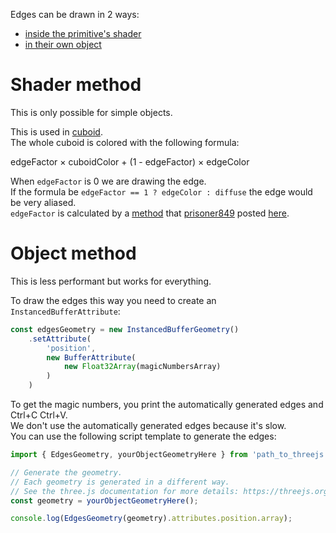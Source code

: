Edges can be drawn in 2 ways:
- [inside the primitive's shader](#shader-method)
- [in their own object](#object-method)

# Shader method
This is only possible for simple objects.

This is used in [cuboid](/mathics-threejs-backend/primitives/cuboid).  
The whole cuboid is colored with the following formula:

<p style="align:center">edgeFactor × cuboidColor + (1 - edgeFactor) × edgeColor</p>

When `edgeFactor` is 0 we are drawing the edge.  
If the formula be `edgeFactor == 1 ? edgeColor : diffuse` the edge would be very aliased.  
`edgeFactor` is calculated by a [method](https://jsfiddle.net/prisoner849/96npfk1r/) that [prisoner849](https://discourse.threejs.org/u/prisoner849/summary) posted [here](https://discourse.threejs.org/t/how-to-render-geometry-edges/5745).

# Object method
This is less performant but works for everything.

To draw the edges this way you need to create an `InstancedBufferAttribute`:
```js
const edgesGeometry = new InstancedBufferGeometry()
    .setAttribute(
        'position',
        new BufferAttribute(
            new Float32Array(magicNumbersArray)
        )
    )
```

To get the magic numbers, you print the automatically generated edges and Ctrl+C Ctrl+V.  
We don't use the automatically generated edges because it's slow.  
You can use the following script template to generate the edges:
```js
import { EdgesGeometry, yourObjectGeometryHere } from 'path_to_threejs';

// Generate the geometry.
// Each geometry is generated in a different way.
// See the three.js documentation for more details: https://threejs.org/docs/
const geometry = yourObjectGeometryHere();

console.log(EdgesGeometry(geometry).attributes.position.array);
```